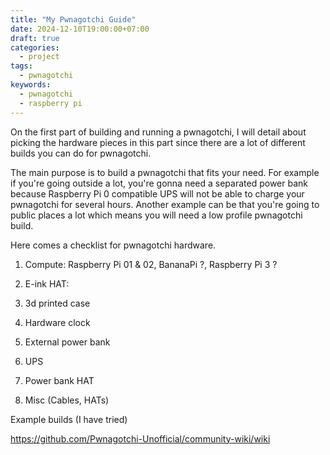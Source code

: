 ```yaml
---
title: "My Pwnagotchi Guide"
date: 2024-12-10T19:00:00+07:00
draft: true
categories:
  - project
tags:
  - pwnagotchi
keywords:
  - pwnagotchi
  - raspberry pi
---
```

On the first part of building and running a pwnagotchi, I will detail about picking the hardware pieces in this part since there are a lot of different builds you can do for pwnagotchi.

The main purpose is to build a pwnagotchi that fits your need. For example if you're going outside a lot, you're gonna need a separated power bank because Raspberry Pi 0 compatible UPS will not be able to charge your pwnagotchi for several hours. Another example can be that you're going to public places a lot which means you will need a low profile pwnagotchi build.

Here comes a checklist for pwnagotchi hardware.

1. Compute: Raspberry Pi 01 & 02, BananaPi ?, Raspberry Pi 3 ?

2. E-ink HAT:

3. 3d printed case

4. Hardware clock

5. External power bank

6. UPS

7. Power bank HAT

8. Misc (Cables, HATs)

Example builds (I have tried)

https://github.com/Pwnagotchi-Unofficial/community-wiki/wiki